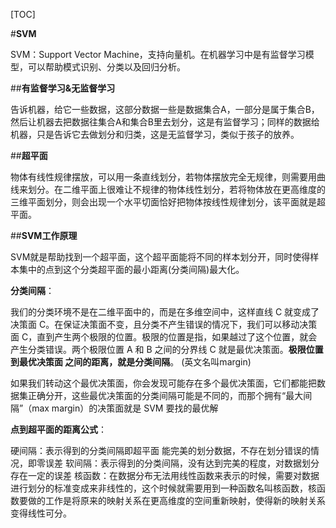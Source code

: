 [TOC]

#**SVM**

SVM：Support Vector Machine，支持向量机。在机器学习中是有监督学习模型，可以帮助模式识别、分类以及回归分析。

##**有监督学习&无监督学习**

告诉机器，给它一些数据，这部分数据一些是数据集合A，一部分是属于集合B，然后让机器去把数据往集合A和集合B里去划分，这是有监督学习；同样的数据给机器，只是告诉它去做划分和归类，这是无监督学习，类似于孩子的放养。  

##**超平面**

物体有线性规律摆放，可以用一条直线划分，若物体摆放完全无规律，则需要用曲线来划分。在二维平面上很难让不规律的物体线性划分，若将物体放在更高维度的三维平面划分，则会出现一个水平切面恰好把物体按线性规律划分，该平面就是超平面。

##**SVM工作原理**

SVM就是帮助找到一个超平面，这个超平面能将不同的样本划分开，同时使得样本集中的点到这个分类超平面的最小距离(分类间隔)最大化。

**分类间隔**：

我们的分类环境不是在二维平面中的，而是在多维空间中，这样直线 C 就变成了决策面 C。在保证决策面不变，且分类不产生错误的情况下，我们可以移动决策面 C，直到产生两个极限的位置。极限的位置是指，如果越过了这个位置，就会产生分类错误。两个极限位置 A 和 B 之间的分界线 C 就是最优决策面。**极限位置到最优决策面  之间的距离，就是分类间隔**。 (英文名叫margin) 

如果我们转动这个最优决策面，你会发现可能存在多个最优决策面，它们都能把数据集正确分开，这些最优决策面的分类间隔可能是不同的，而那个拥有“最大间隔”（max margin）的决策面就是 SVM 要找的最优解

**点到超平面的距离公式**：


 
硬间隔：表示得到的分类间隔即超平面 能完美的划分数据，不存在划分错误的情况，即零误差
软间隔：表示得到的分类间隔，没有达到完美的程度，对数据划分存在一定的误差
核函数：在数据分布无法用线性函数来表示的时候，需要对数据进行划分的标准变成来非线性的，这个时候就需要用到一种函数名叫核函数，核函数要做的工作是将原来的映射关系在更高维度的空间重新映射，使得新的映射关系变得线性可分。